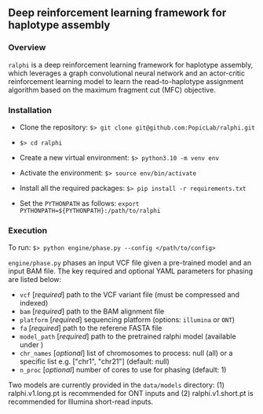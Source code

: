 ## Deep reinforcement learning framework for haplotype assembly

### Overview

```ralphi``` is a deep reinforcement learning framework for haplotype
assembly, which leverages a graph convolutional neural network and an actor-critic 
reinforcement learning model to learn the read-to-haplotype assignment algorithm 
based on the maximum fragment cut (MFC) objective. 

<a name="install"></a>
### Installation

* Clone the repository:  ```$> git clone git@github.com:PopicLab/ralphi.git```

* ```$> cd ralphi```

* Create a new virtual environment: ```$> python3.10 -m venv env```

* Activate the environment: ```$> source env/bin/activate```

* Install all the required packages: ```$> pip install -r requirements.txt```

* Set the ```PYTHONPATH``` as follows: ```export PYTHONPATH=${PYTHONPATH}:/path/to/ralphi```

<a name="guide"></a>
### Execution

To run: ```$> python engine/phase.py --config </path/to/config>```

```engine/phase.py``` phases an input VCF file given a pre-trained model and an input BAM file.
The key required and optional YAML parameters for phasing are listed below:

* ```vcf``` [*required*] path to the VCF variant file (must be compressed and indexed)
* ```bam``` [*required*] path to the BAM alignment file 
* ```platform``` [*required*] sequencing platform (options: ```illumina``` or ```ONT```) 
* ```fa``` [*required*] path to the referene FASTA file
* ```model_path``` [*required*] path to the pretrained ralphi model (available under )
* ```chr_names``` [*optional*] list of chromosomes to process: null (all) or a specific list e.g. ["chr1", "chr21"] (default: null)
* ```n_proc```  [*optional*] number of cores to use for phasing (default: 1)

Two models are currently provided in the ```data/models``` directory: 
(1) ralphi.v1.long.pt is recommended for ONT inputs and (2) ralphi.v1.short.pt is recommended for Illumina short-read inputs.